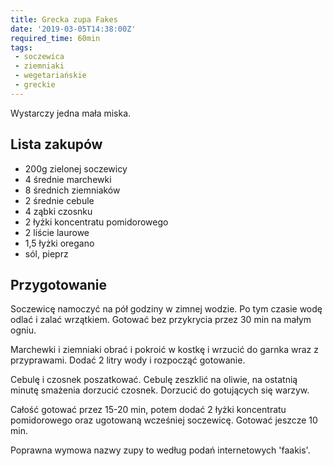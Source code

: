 ```yaml
---
title: Grecka zupa Fakes
date: '2019-03-05T14:38:00Z'
required_time: 60min
tags:
 - soczewica
 - ziemniaki
 - wegetariańskie
 - greckie
---
```


Wystarczy jedna mała miska.

<!---- splitter ---->

## Lista zakupów

- 200g zielonej soczewicy
- 4 średnie marchewki
- 8 średnich ziemniaków
- 2 średnie cebule
- 4 ząbki czosnku
- 2 łyżki koncentratu pomidorowego
- 2 liście laurowe
- 1,5 łyżki oregano
- sól, pieprz

<!---- splitter ---->

## Przygotowanie
Soczewicę namoczyć na pół godziny w zimnej wodzie. Po tym czasie wodę odlać i zalać wrzątkiem. Gotować bez przykrycia przez 30 min na małym ogniu.

Marchewki i ziemniaki obrać i pokroić w kostkę i wrzucić do garnka wraz z przyprawami. Dodać 2 litry wody i rozpocząć gotowanie.

Cebulę i czosnek poszatkować. Cebulę zeszklić na oliwie, na ostatnią minutę smażenia dorzucić czosnek. Dorzucić do gotujących się warzyw.

Całość gotować przez 15-20 min, potem dodać 2 łyżki koncentratu pomidorowego oraz ugotowaną wcześniej soczewicę. Gotować jeszcze 10 min.

Poprawna wymowa nazwy zupy to według podań internetowych 'faakis'.

